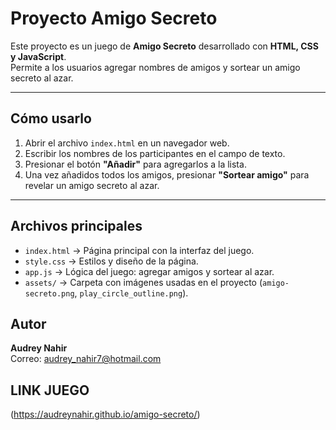 # Proyecto Amigo Secreto

Este proyecto es un juego de **Amigo Secreto** desarrollado con **HTML, CSS y JavaScript**.  
Permite a los usuarios agregar nombres de amigos y sortear un amigo secreto al azar.

---

## Cómo usarlo

1. Abrir el archivo `index.html` en un navegador web.
2. Escribir los nombres de los participantes en el campo de texto.
3. Presionar el botón **"Añadir"** para agregarlos a la lista.
4. Una vez añadidos todos los amigos, presionar **"Sortear amigo"** para revelar un amigo secreto al azar.

---

## Archivos principales

- `index.html` → Página principal con la interfaz del juego.  
- `style.css` → Estilos y diseño de la página.  
- `app.js` → Lógica del juego: agregar amigos y sortear al azar.  
- `assets/` → Carpeta con imágenes usadas en el proyecto (`amigo-secreto.png`, `play_circle_outline.png`).
## Autor

**Audrey Nahir**  
Correo: audrey_nahir7@hotmail.com

##  LINK JUEGO
(https://audreynahir.github.io/amigo-secreto/)